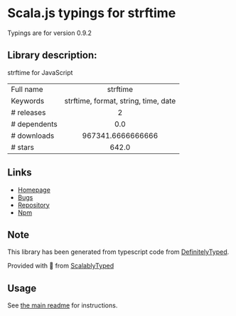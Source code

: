 
# Scala.js typings for strftime

Typings are for version 0.9.2

## Library description:
strftime for JavaScript

|                    |                 |
| ------------------ | :-------------: |
| Full name          | strftime |
| Keywords           | strftime, format, string, time, date |
| # releases         | 2 |
| # dependents       | 0.0 |
| # downloads        | 967341.6666666666 |
| # stars            | 642.0 |

## Links
- [Homepage](https://samhuri.net/projects/strftime)
- [Bugs](https://github.com/samsonjs/strftime/issues)
- [Repository](https://github.com/samsonjs/strftime)
- [Npm](https://www.npmjs.com/package/strftime)
    


## Note
This library has been generated from typescript code from [DefinitelyTyped](https://definitelytyped.org).

Provided with :purple_heart: from [ScalablyTyped](https://github.com/oyvindberg/ScalablyTyped)

## Usage
See [the main readme](../../readme.md) for instructions.


